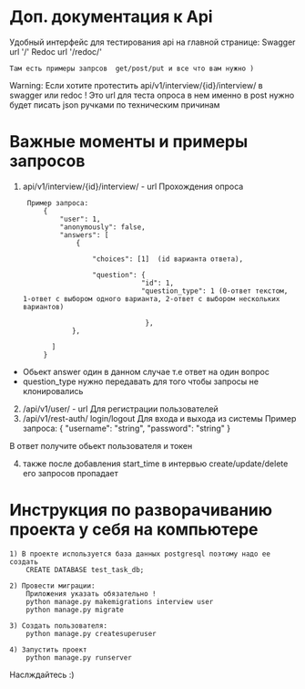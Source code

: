 # Доп. документация к Api

Удобный интерфейс для тестирования api на главной странице:
    Swagger url '/'
    Redoc url '/redoc/'
    
    Там есть примеры запрсов  get/post/put и все что вам нужно )
    
Warning: 
Если хотите протестить api/v1/interview/{id}/interview/ в swagger или redoc !
Это url для теста опроса в нем именно в post нужно будет писать json ручками по техническим причинам 
    
    

# Важные моменты и примеры запросов 

1) api/v1/interview/{id}/interview/ - url Прохождения опроса

        Пример запроса:
            {
                "user": 1,
                "anonymously": false,
                "answers": [
                    {
                       
                        "choices": [1]  (id варианта ответа),

                        "question": {
                                    "id": 1,
                                    "question_type": 1 (0-ответ текстом, 1-ответ с выбором одного варианта, 2-ответ с выбором нескольких вариантов)

                                     },
                   },
  
              ]
            }
            
        
- Обьект answer один в данном случае т.е ответ на один вопрос
- question_type нужно передавать для того чтобы запросы не клонировались


2) /api/v1/user/ - url Для регистрации пользователей
3) /api/v1/rest-auth/  login/logout  Для входа и выхода из системы
  Пример запроса: 
  {
    "username": "string",
    "password": "string"
  }
  
  В ответ получите обьект пользователя и токен
 
4) также после добавления start_time в интервью 
  create/update/delete его запросов пропадает


# Инструкция по разворачиванию проекта у себя на компьютере
    
    1) В проекте используется база данных postgresql поэтому надо ее создать
        CREATE DATABASE test_task_db;
    
    2) Провести миграции:
        Приложения указать обязательно !
        python manage.py makemigrations interview user
        python manage.py migrate
    
    3) Создать пользователя:
        python manage.py createsuperuser 
        
    4) Запустить проект
        python manage.py runserver
        
Наслждайтесь :)
